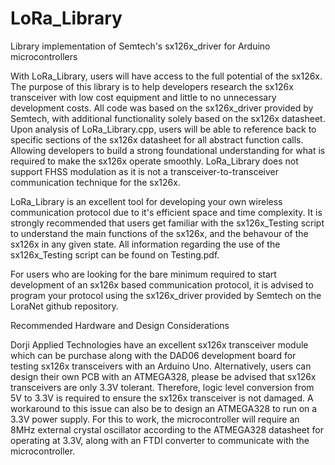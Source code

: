 # LoRa_Library
Library implementation of Semtech's sx126x_driver for Arduino microcontrollers

With LoRa_Library, users will have access to the full potential of the sx126x. The purpose of this library is 
to help developers research the sx126x transceiver with low cost equipment and little to no unnecessary development 
costs. All code was based on the sx126x_driver provided by Semtech, with additional functionality solely based on 
the sx126x datasheet. Upon analysis of LoRa_Library.cpp, users will be able to reference back to specific sections 
of the sx126x datasheet for all abstract function calls. Allowing developers to build a strong foundational 
understanding for what is required to make the sx126x operate smoothly. LoRa_Library does not support FHSS 
modulation as it is not a transceiver-to-transceiver communication technique for the sx126x.

LoRa_Library is an excellent tool for developing your own wireless communication protocol due to it's efficient
space and time complexity. It is strongly recommended that users get familiar with the sx126x_Testing script to 
understand the main functions of the sx126x, and the behavour of the sx126x in any given state. All information
regarding the use of the sx126x_Testing script can be found on Testing.pdf.

For users who are looking for the bare minimum required to start development of an sx126x based communication
protocol, it is advised to program your protocol using the sx126x_driver provided by Semtech on the LoraNet 
github repository.


Recommended Hardware and Design Considerations

Dorji Applied Technologies have an excellent sx126x transceiver module which can be purchase along with the DAD06 
development board for testing sx126x transceivers with an Arduino Uno. Alternatively, users can design their own 
PCB with an ATMEGA328, please be advised that sx126x transceivers are only 3.3V tolerant. Therefore, logic level
conversion from 5V to 3.3V is required to ensure the sx126x transceiver is not damaged. A workaround to this issue
can also be to design an ATMEGA328 to run on a 3.3V power supply. For this to work, the microcontroller will 
require an 8MHz external crystal oscillator according to the ATMEGA328 datasheet for operating at 3.3V, along with
an FTDI converter to communicate with the microcontroller.
